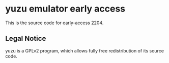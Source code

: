 yuzu emulator early access
=============

This is the source code for early-access 2204.

## Legal Notice

yuzu is a GPLv2 program, which allows fully free redistribution of its source code.